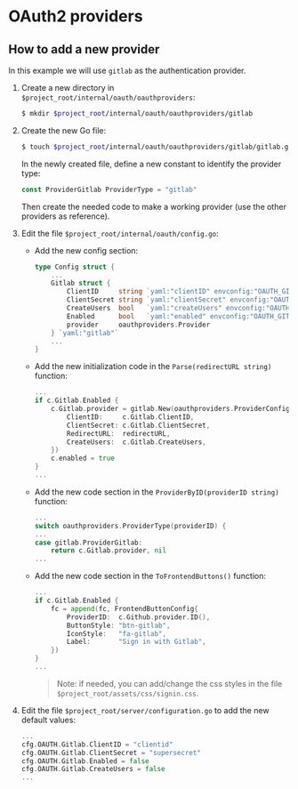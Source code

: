 # OAuth2 providers

## How to add a new provider

In this example we will use `gitlab` as the authentication provider.


1) Create a new directory in `$project_root/internal/oauth/oauthproviders`:

    ```bash
    $ mkdir $project_root/internal/oauth/oauthproviders/gitlab
    ```

2) Create the new Go file:

    ```bash
    $ touch $project_root/internal/oauth/oauthproviders/gitlab/gitlab.go
    ```

    In the newly created file, define a new constant to identify the provider type:

    ```go
    const ProviderGitlab ProviderType = "gitlab"
    ```

   Then create the needed code to make a working provider (use the other providers as reference).


3) Edit the file `$project_root/internal/oauth/config.go`:
   
    - Add the new config section:

        ```go
        type Config struct {
            ...
            Gitlab struct {
                ClientID     string `yaml:"clientID" envconfig:"OAUTH_GITLAB_CLIENT_ID"`
                ClientSecret string `yaml:"clientSecret" envconfig:"OAUTH_GITLAB_CLIENT_SECRET"`
                CreateUsers  bool   `yaml:"createUsers" envconfig:"OAUTH_GITLAB_CREATE_USERS"`
                Enabled      bool   `yaml:"enabled" envconfig:"OAUTH_GITLAB_ENABLED"`
                provider     oauthproviders.Provider
            } `yaml:"gitlab"`
            ...
        }
        ```
    
    - Add the new initialization code in the `Parse(redirectURL string)` function:

        ```go
        ...
        if c.Gitlab.Enabled {
            c.Gitlab.provider = gitlab.New(oauthproviders.ProviderConfig{
                ClientID:     c.Gitlab.ClientID,
                ClientSecret: c.Gitlab.ClientSecret,
                RedirectURL:  redirectURL,
                CreateUsers:  c.Gitlab.CreateUsers,
            })
            c.enabled = true
        }
        ...
        ```

    - Add the new code section in the `ProviderByID(providerID string)` function:

        ```go
        ...
        switch oauthproviders.ProviderType(providerID) {
        ...
        case gitlab.ProviderGitlab:
            return c.Gitlab.provider, nil
        ...
        ```

    - Add the new code section in the `ToFrontendButtons()` function:

        ```go
        ...
        if c.Gitlab.Enabled {
            fc = append(fc, FrontendButtonConfig{
                ProviderID:  c.Github.provider.ID(),
                ButtonStyle: "btn-gitlab",
                IconStyle:   "fa-gitlab",
                Label:       "Sign in with Gitlab",
            })
        }
        ...
        ```

      > Note: if needed, you can add/change the css styles in the file `$project_root/assets/css/signin.css`.

5) Edit the file `$project_root/server/configuration.go` to add the new default values:

    ```go
    ...
    cfg.OAUTH.Gitlab.ClientID = "clientid"
    cfg.OAUTH.Gitlab.ClientSecret = "supersecret"
    cfg.OAUTH.Gitlab.Enabled = false
    cfg.OAUTH.Gitlab.CreateUsers = false
    ...
    ```
